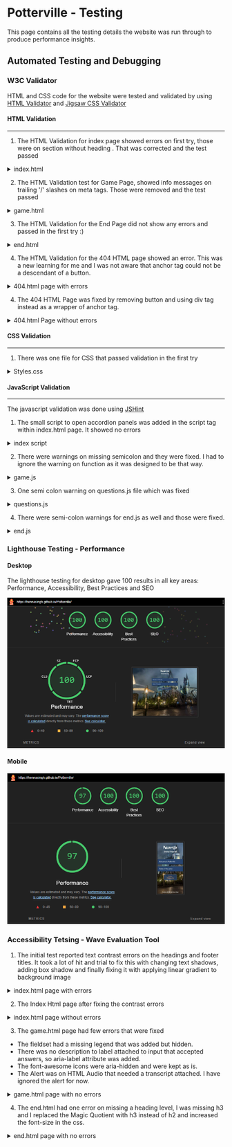 # Potterville - Testing

This page contains all the testing details the website was run through to produce performance insights.

## Automated Testing and Debugging

### W3C Validator

HTML and CSS code for the website were tested and validated by using [HTML Validator](https://validator.w3.org/#validate_by_input) and [Jigsaw CSS Validator](https://jigsaw.w3.org/css-validator/)


#### HTML Validation
<hr>

1. The HTML Validation for index page showed errors on first try, those were on section without heading . That was corrected and the test passed

<details>
    <summary>index.html</summary>

![HTML Validation for Index Page](assets/readMeFiles/indexHtmlValidate.png)
</details>


2. The HTML Validation test for Game Page, showed info messages on trailing '/' slashes on meta tags. Those were removed and the test passed
<details>
    <summary>game.html</summary>

![HTML Validation for Game Page](assets/readMeFiles/gameHtmlValidate.png)
</details>


3. The HTML Validation for the End Page did not show any errors and passed in the first try :) 
<details>
    <summary>end.html</summary>

![HTML Validation for end Page](assets/readMeFiles/endHtmlValidate.png)
</details>


4. The HTML Validation for the 404 HTML page showed an error. This was a new learning for me and I was not aware that anchor tag could not be a descendant of a button.

<details>
    <summary>404.html page with errors</summary>

![404 HTML Page with errors](assets/readMeFiles/page404HtmlValidateErrors.png)    
</details>


4. The 404 HTML Page was fixed by removing button and using div tag instead as a wrapper of anchor tag.

<details>
    <summary>404.html Page without errors</summary>

![404 HTML Page without errors](assets/readMeFiles/page404HtmlValidate.png)
</details>


#### CSS Validation
<hr>

1. There was one file for CSS that passed validation in the first try

<details>
    <summary>Styles.css</summary>

![CSS Validation for Stylesheet](assets/readMeFiles/stylesCssValidate.png)
</details>


#### JavaScript Validation
<hr>

The javascript validation was done using [JSHint](https://jshint.com/)

1. The small script to open accordion panels was added in the script tag within index.html page. It showed no errors

<details>
    <summary>index script</summary>

![JS Validation for index.html script tag](assets/readMeFiles/indexJSValidate.png)
</details>

2. There were warnings on missing semicolon and they were fixed. I had to ignore the warning on function as it was designed to be that way.

<details>
<summary>game.js</summary>

![JS Validation for game.js file](assets/readMeFiles/gameJSValidate.png)
</details>

3. One semi colon warning on questions.js file which was fixed

<details>
    <summary>questions.js</summary>
    
![JS Validation for questions.js file](assets/readMeFiles/quesJSValidate.png)
</details>

4. There were semi-colon warnings for end.js as well and those were fixed.

<details>
    <summary>end.js</summary>

![JS Validation for end.js file](assets/readMeFiles/endJSValidate.png)
</details>


### Lighthouse Testing - Performance

#### Desktop

The lighthouse testing for desktop gave 100 results in all key areas: Performance, Accessibility, Best Practices and SEO

![Lighthouse - Desktop](assets/readMeFiles/lighthouseDesktop.png)

#### Mobile

![Lighthouse - Mobile](assets/readMeFiles/lighthouseMobile.png)


### Accessibility Tetsing - Wave Evaluation Tool

1. The initial test reported text contrast errors on the headings and footer titles. It took a lot of hit and trial to fix this with changing text shadows, adding box shadow and finally fixing it with applying linear gradient to background image

<details><summary>index.html page with errors</summary>

![Wave Evaluation (Errors) - Index.html](assets/readMeFiles/indexWaveErrors.png)
</details>


2. The Index Html page after fixing the contrast errors

<details><summary>index.html page without errors</summary>

![Wave Evaluation (No Errors ) - index.html](assets/readMeFiles/indexWaveNoErrors.png)
</details>


3. The game.html page had few errors that were fixed
- The fieldset had a missing legend that was added but hidden.
- There was no description to label attached to input that accepted answers, so aria-label attribute was added.
- The font-awesome icons were aria-hidden and were kept as is.
- The Alert was on HTML Audio that needed a transcript attached. I have ignored the alert for now.

<details><summary>game.html page with no errors</summary>

![Wave Evaluation - game.html](assets/readMeFiles/gameWaveValidate.png)
</details>

4. The end.html had one error on missing a heading level, I was missing h3 and I replaced the Magic Quotient with h3 instead of h2 and increased the font-size in the css.

<details><summary>end.html page with no errors</summary>

![Wave Evaluation - end.html](assets/readMeFiles/endWaveValidate.png.png)
</details>
